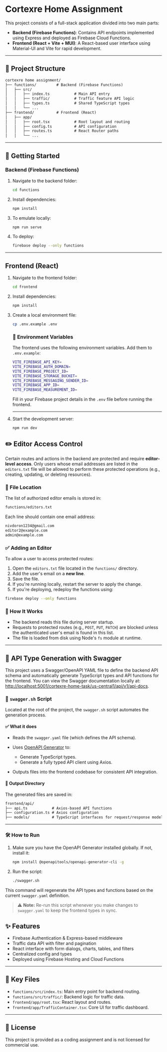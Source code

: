 # Cortexre Home Assignment

This project consists of a full-stack application divided into two main parts:

- **Backend (Firebase Functions)**: Contains API endpoints implemented using Express and deployed as Firebase Cloud Functions.
- **Frontend (React + Vite + MUI)**: A React-based user interface using Material-UI and Vite for rapid development.

---

## 🔧 Project Structure

```txt
cortexre home assignment/
├── functions/         # Backend (Firebase Functions)
│   ├── src/
│   │   ├── index.ts           # Main API entry
│   │   ├── traffic/           # Traffic feature API logic
│   │   ├── types.ts           # Shared TypeScript types
│   │   └── ...
├── frontend/          # Frontend (React)
│   ├── app/
│   │   ├── root.tsx           # Root layout and routing
│   │   ├── config.ts          # API configuration
│   │   ├── routes.ts          # React Router paths
│   │   └── ...
```

---

## 🚀 Getting Started

### Backend (Firebase Functions)

1. Navigate to the backend folder:

   ```bash
   cd functions
   ```

2. Install dependencies:

   ```bash
   npm install
   ```

3. To emulate locally:

   ```bash
   npm run serve
   ```

4. To deploy:

   ```bash
   firebase deploy --only functions
   ```

---

## Frontend (React)

1. Navigate to the frontend folder:

   ```bash
   cd frontend
   ```

2. Install dependencies:

   ```bash
   npm install
   ```

3. Create a local environment file:

   ```bash
   cp .env.example .env
   ```

   ### 🔐 Environment Variables

   The frontend uses the following environment variables. Add them to `.env.example`:

   ```bash
   VITE_FIREBASE_API_KEY=
   VITE_FIREBASE_AUTH_DOMAIN=
   VITE_FIREBASE_PROJECT_ID=
   VITE_FIREBASE_STORAGE_BUCKET=
   VITE_FIREBASE_MESSAGING_SENDER_ID=
   VITE_FIREBASE_APP_ID=
   VITE_FIREBASE_MEASUREMENT_ID=
   ```

   Fill in your Firebase project details in the `.env` file before running the frontend.

   ---

4. Start the development server:

   ```bash
   npm run dev
   ```

## ✏️ Editor Access Control

Certain routes and actions in the backend are protected and require **editor-level access**. Only users whose email addresses are listed in the `editors.txt` file will be allowed to perform these protected operations (e.g., creating, updating, or deleting resources).

### 📄 File Location

The list of authorized editor emails is stored in:

```txt
functions/editors.txt
```

Each line should contain one email address:

```txt
nivdoron1234@gmail.com
editor2@example.com
admin@example.com
```

### ✅ Adding an Editor

To allow a user to access protected routes:

1. Open the `editors.txt` file located in the `functions/` directory.
2. Add the user's email on a **new line**.
3. Save the file.
4. If you're running locally, restart the server to apply the change.
5. If you're deploying, redeploy the functions using:

```bash
firebase deploy --only functions
```

### 🔐 How It Works

- The backend reads this file during server startup.
- Requests to protected routes (e.g., `POST`, `PUT`, `PATCH`) are blocked unless the authenticated user's email is found in this list.
- The file is loaded from disk using Node's `fs` module at runtime.

---

## 🔄 API Type Generation with Swagger

This project uses a Swagger/OpenAPI YAML file to define the backend API schema and automatically generate TypeScript types and API functions for the frontend.
You can view the Swagger documentation locally at: <http://localhost:5001/cortexre-home-task/us-central1/api/v1/api-docs>.

### 📜 `swagger.sh` Script

Located at the root of the project, the `swagger.sh` script automates the generation process.

#### ✅ What it does

- Reads the `swagger.yaml` file (which defines the API schema).
- Uses [OpenAPI Generator](https://openapi-generator.tech/) to:

  - Generate TypeScript types.
  - Generate a fully typed API client using Axios.
- Outputs files into the frontend codebase for consistent API integration.

#### 📁 Output Directory

The generated files are saved in:

```txt
frontend/api/
├── api.ts           # Axios-based API functions
├── configuration.ts # Axios configuration
├── models/          # TypeScript interfaces for request/response models
```

---

### 🛠️ How to Run

1. Make sure you have the OpenAPI Generator installed globally. If not, install it:

   ```bash
   npm install @openapitools/openapi-generator-cli -g
   ```

2. Run the script:

   ```bash
   ./swagger.sh
   ```

This command will regenerate the API types and functions based on the current `swagger.yaml` definition.

> ⚠️ **Note:** Re-run this script whenever you make changes to `swagger.yaml` to keep the frontend types in sync.

## ✨ Features

- Firebase Authentication & Express-based middleware
- Traffic data API with filter and pagination
- React interface with form dialogs, charts, tables, and filters
- Centralized config and types
- Deployed using Firebase Hosting and Cloud Functions

---

## 📁 Key Files

- `functions/src/index.ts`: Main entry point for backend routing.
- `functions/src/traffic/`: Backend logic for traffic data.
- `frontend/app/root.tsx`: React layout and routes.
- `frontend/app/TrafficContainer.tsx`: Core UI for traffic dashboard.

---

## 📜 License

This project is provided as a coding assignment and is not licensed for commercial use.
